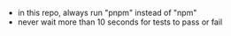 - in this repo, always run "pnpm" instead of "npm"
- never wait more than 10 seconds for tests to pass or fail